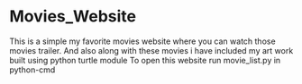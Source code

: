 # Movies_Website
This is a simple my favorite movies website where you can watch those movies trailer.
And also along with these movies i have included my art work built using python turtle module
To open this website run movie_list.py in python-cmd


